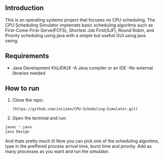 ## Introduction 
This is an operating systems project that focuses on CPU scheduling. The CPU Scheduling Simulator implemets basic scheduling algoritms such as First-Come-First-Serve(FCFS), Shortest Job First(SJF), 
Round Robin, and Priority scheduling using java with a simple but usefull GUI using java swing.

## Requirements
- Java Development Kit(JDK)8 
-A Java compiler or an IDE
-No external libraries needed

## How to run 
1. Clone the repo:
   ```
   (https://github.com/incizen/CPU-Scheduling-Simulator.git)
   ```

2. Open the terminal and run: 

```sh
javac *.java
java Design
```

And thats pretty much it! 
Now you can pick one of the scheduling algoritms, type in the preffered process arrival time, burst time and priority. Add as many processes as you want and run the simulator.
